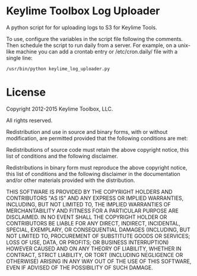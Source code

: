 Keylime Toolbox Log Uploader
=============================

A python script for for uploading logs to S3 for Keylime Tools.

To use, configure the variables in the script file following the comments. Then
schedule the script to run daily from a server. For example, on a unix-like
machine you can add a crontab entry or /etc/cron.daily/ file with a single
line:

    /usr/bin/python keylime_log_uploader.py




License
=======
Copyright 2012-2015 Keylime Toolbox, LLC.

All rights reserved.

Redistribution and use in source and binary forms, with or without
modification, are permitted provided that the following conditions are met:

Redistributions of source code must retain the above copyright notice, this
list of conditions and the following disclaimer.

Redistributions in binary form must reproduce the above copyright notice, this
list of conditions and the following disclaimer in the documentation and/or
other materials provided with the distribution.

THIS SOFTWARE IS PROVIDED BY THE COPYRIGHT HOLDERS AND CONTRIBUTORS "AS IS" AND
ANY EXPRESS OR IMPLIED WARRANTIES, INCLUDING, BUT NOT LIMITED TO, THE IMPLIED
WARRANTIES OF MERCHANTABILITY AND FITNESS FOR A PARTICULAR PURPOSE ARE
DISCLAIMED. IN NO EVENT SHALL THE COPYRIGHT HOLDER OR CONTRIBUTORS BE LIABLE
FOR ANY DIRECT, INDIRECT, INCIDENTAL, SPECIAL, EXEMPLARY, OR CONSEQUENTIAL
DAMAGES (INCLUDING, BUT NOT LIMITED TO, PROCUREMENT OF SUBSTITUTE GOODS OR
SERVICES; LOSS OF USE, DATA, OR PROFITS; OR BUSINESS INTERRUPTION) HOWEVER
CAUSED AND ON ANY THEORY OF LIABILITY, WHETHER IN CONTRACT, STRICT LIABILITY,
OR TORT (INCLUDING NEGLIGENCE OR OTHERWISE) ARISING IN ANY WAY OUT OF THE USE
OF THIS SOFTWARE, EVEN IF ADVISED OF THE POSSIBILITY OF SUCH DAMAGE.

